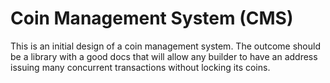 # Coin Management System (CMS)

This is an initial design of a coin management system. The outcome should be a library with a good docs that will allow any builder to have an address issuing many concurrent transactions without locking its coins.
